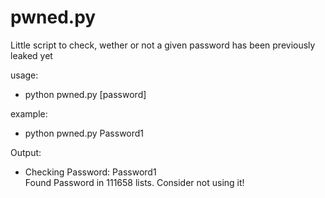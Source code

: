 # pwned.py
Little script to check, wether or not a given password has been previously leaked yet

usage:
  + python pwned.py [password]  
  
example:  
  + python pwned.py Password1

Output:  
  + Checking Password:  Password1  
  Found Password in 111658 lists. Consider not using it!
